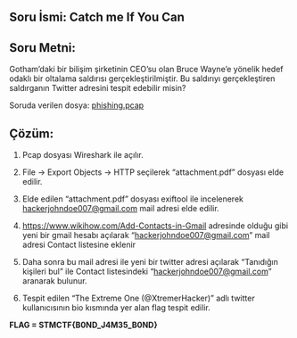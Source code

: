 ## Soru İsmi: Catch me If You Can

## Soru Metni: 

Gotham’daki bir bilişim şirketinin CEO’su olan Bruce Wayne’e yönelik hedef odaklı bir oltalama saldırısı gerçekleştirilmiştir. Bu saldırıyı gerçekleştiren saldırganın Twitter adresini tespit edebilir misin?

Soruda verilen dosya: [phishing.pcap](phishing.pcap)

## Çözüm: 

1. Pcap dosyası Wireshark ile açılır.

2. File -> Export Objects -> HTTP seçilerek “attachment.pdf” dosyası elde edilir.

3. Elde edilen “attachment.pdf” dosyası exiftool ile incelenerek hackerjohndoe007@gmail.com mail adresi elde edilir.

4. https://www.wikihow.com/Add-Contacts-in-Gmail adresinde olduğu gibi yeni bir gmail hesabı açılarak “hackerjohndoe007@gmail.com” mail adresi Contact listesine eklenir

5. Daha sonra bu mail adresi ile yeni bir twitter adresi açılarak “Tanıdığın kişileri bul” ile Contact listesindeki “hackerjohndoe007@gmail.com” aranarak bulunur.

6. Tespit edilen “The Extreme One (@XtremerHacker)” adlı twitter kullanıcısının bio kısmında yer alan flag tespit edilir.

**FLAG = STMCTF{B0ND_J4M35_B0ND}**
